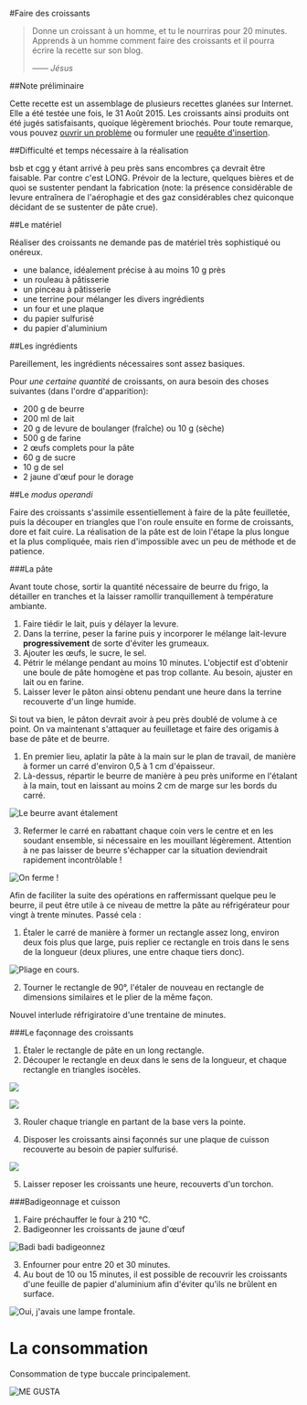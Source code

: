 #Faire des croissants

> Donne un croissant à un homme, et tu le nourriras pour 20 minutes. Apprends à
un homme comment faire des croissants et il pourra écrire la recette sur son
blog.
>
> &mdash;&mdash; <cite>Jésus</cite>

##Note préliminaire

Cette recette est un assemblage de plusieurs recettes glanées sur Internet. Elle
a été testée une fois, le 31 Août 2015. Les croissants ainsi produits ont été jugés
satisfaisants, quoique légèrement briochés. Pour toute remarque, vous pouvez
[ouvrir un problème](https://github.com/feston/le_croissant/issues) ou formuler
une [requête d'insertion](https://github.com/feston/le_croissant/pulls).

##Difficulté et temps nécessaire à la réalisation

bsb et cgg y étant arrivé à peu près sans encombres ça devrait être faisable.
Par contre c'est LONG. Prévoir de la lecture, quelques bières et de quoi se
sustenter pendant la fabrication (note: la présence considérable de levure
entraînera de l'aérophagie et des gaz considérables chez quiconque décidant de
se sustenter de pâte crue).

##Le matériel

Réaliser des croissants ne demande pas de matériel très sophistiqué ou onéreux.

- une balance, idéalement précise à au moins 10 g près
- un rouleau à pâtisserie
- un pinceau à pâtisserie
- une terrine pour mélanger les divers ingrédients
- un four et une plaque
- du papier sulfurisé
- du papier d'aluminium

##Les ingrédients

Pareillement, les ingrédients nécessaires sont assez basiques.

Pour _une certaine quantité_ de croissants, on aura besoin des choses suivantes
(dans l'ordre d'apparition):

- 200 g de beurre
- 200 ml de lait
- 20 g de levure de boulanger (fraîche) ou 10 g (sèche)
- 500 g de farine
- 2 œufs complets pour la pâte
- 60 g de sucre
- 10 g de sel
- 2 jaune d'œuf pour le dorage

##Le *modus operandi*

Faire des croissants s'assimile essentiellement à faire de la pâte feuilletée,
puis la découper en triangles que l'on roule ensuite en forme de croissants,
dore et fait cuire. La réalisation de la pâte est de loin l'étape la plus longue
et la plus compliquée, mais rien d'impossible avec un peu de méthode et
de patience.

###La pâte

Avant toute chose, sortir la quantité nécessaire de beurre du frigo, la
détailler en tranches et la laisser ramollir tranquillement à température
ambiante.

1. Faire tiédir le lait, puis y délayer la levure.
2. Dans la terrine, peser la farine puis y incorporer le mélange lait-levure
**progressivement** de sorte d'éviter les grumeaux.
3. Ajouter les œufs, le sucre, le sel.
4. Pétrir le mélange pendant au moins 10 minutes. L'objectif est d'obtenir une
boule de pâte homogène et pas trop collante. Au besoin, ajuster en lait ou en
farine.
5. Laisser lever le pâton ainsi obtenu pendant une heure dans la terrine
recouverte d'un linge humide.

Si tout va bien, le pâton devrait avoir à peu près doublé de volume à ce point.
On va maintenant s'attaquer au feuilletage et faire des origamis à base de pâte
et de beurre.

1. En premier lieu, aplatir la pâte à la main sur le plan de travail, de manière
à former un carré d'environ 0,5 à 1 cm d'épaisseur.
2. Là-dessus, répartir le beurre de manière à peu près uniforme en l'étalant à
la main, tout en laissant au moins 2 cm de marge sur les bords du carré.

![Le beurre avant étalement](https://raw.githubusercontent.com/feston/le_croissant/master/recipe_assets/Photo-2015-08-31-14-31-34_4419.JPG)

3. Refermer le carré en rabattant chaque coin vers le centre et en les soudant
ensemble, si nécessaire en les mouillant légèrement. Attention à ne pas laisser
de beurre s'échapper car la situation deviendrait rapidement incontrôlable !

![On ferme !](https://raw.githubusercontent.com/feston/le_croissant/master/recipe_assets/Photo-2015-08-31-14-35-22_4422.JPG)

Afin de faciliter la suite des opérations en raffermissant quelque peu le
beurre, il peut être utile à ce niveau de mettre la pâte au réfrigérateur pour
vingt à trente minutes. Passé cela :

1. Étaler le carré de manière à former un rectangle assez long, environ deux
fois plus que large, puis replier ce rectangle en trois dans le sens de la
longueur (deux pliures, une entre chaque tiers donc).

![Pliage en cours.](https://raw.githubusercontent.com/feston/le_croissant/master/recipe_assets/Photo-2015-08-31-15-12-36_4423.JPG)

2. Tourner le rectangle de 90°, l'étaler de nouveau en rectangle de dimensions
similaires et le plier de la même façon.

Nouvel interlude réfrigiratoire d'une trentaine de minutes.

###Le façonnage des croissants

1. Étaler le rectangle de pâte en un long rectangle.
2. Découper le rectangle en deux dans le sens de la longueur, et chaque
rectangle en triangles isocèles.

![](https://raw.githubusercontent.com/feston/le_croissant/master/recipe_assets/Photo-2015-08-31-16-21-21_4433.JPG)

![](https://raw.githubusercontent.com/feston/le_croissant/master/recipe_assets/Photo-2015-08-31-16-24-16_4435.JPG)

3. Rouler chaque triangle en partant de la base vers la pointe.

4. Disposer les croissants ainsi façonnés sur une plaque de cuisson recouverte
au besoin de papier sulfurisé.

![](https://raw.githubusercontent.com/feston/le_croissant/master/recipe_assets/Photo-2015-08-31-16-27-14_4437.JPG)

5. Laisser reposer les croissants une heure, recouverts d'un torchon.

###Badigeonnage et cuisson

1. Faire préchauffer le four à 210 °C.
2. Badigeonner les croissants de jaune d'œuf

![Badi badi badigeonnez](https://raw.githubusercontent.com/feston/le_croissant/master/recipe_assets/Photo-2015-08-31-17-23-31_4442.JPG)

3. Enfourner pour entre 20 et 30 minutes.
4. Au bout de 10 ou 15 minutes, il est possible de recouvrir les croissants
d'une feuille de papier d'aluminium afin d'éviter qu'ils ne brûlent en surface.

![Oui, j'avais une lampe frontale.](https://raw.githubusercontent.com/feston/le_croissant/master/recipe_assets/Photo-2015-08-31-17-23-31_4445.JPG)

# La consommation

Consommation de type buccale principalement.

![ME GUSTA](https://raw.githubusercontent.com/feston/le_croissant/master/recipe_assets/Photo-2015-08-31-17-23-31_4449.JPG)

